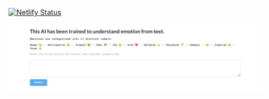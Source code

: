 [![Netlify Status](https://api.netlify.com/api/v1/badges/a15ac026-3934-4509-9f2e-e02252a714be/deploy-status)](https://app.netlify.com/sites/ainoa/deploys)

![Application](images/landing_page.png) 

